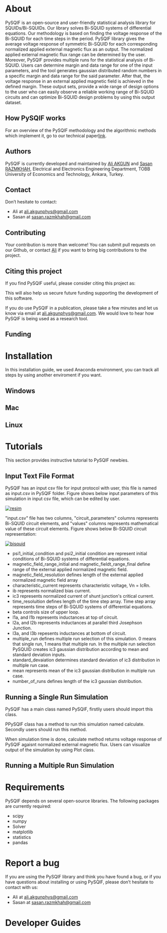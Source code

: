 # About 

PySQIF is an open-source and user-friendly statistical analysis library for  SQUIDs/Bi-SQUIDs. Our library solves Bi-SQUID systems of differential equations. Our methodology is based on finding the voltage response of the Bi-SQUID for each time steps in the period. PySQIF library gives the average voltage response of symmetric Bi-SQUID for each corresponding normalized applied external magnetic flux as an output. The normalized applied external magnetic flux range can be determined by the user. Moreover, PySQIF provides multiple runs for the statistical analysis of Bi-SQUID. Users can determine margin and data range for one of the input parameters, and the tool generates gaussian distributed random numbers in a specific margin and data range for the said parameter. After that, the voltage response in an external applied magnetic field is achieved in the defined margin. These output sets, provide a wide range of design options to the user who can easily observe a reliable working range of Bi-SQUID circuits and can optimize Bi-SQUID design problems by using this output dataset.

## How PySQIF works

For an overview of the PySQIF methodology and the algorithmic methods which implement it, go to our technical paper[link](link).

## Authors

PySQIF is currently developed and maintained by [Ali AKGUN](https://linkedin.com/in/ali-akgün-592185147) and [Sasan RAZMKHAH](https://linkedin.com/in/razmkhahsasan), Electrical and Electronics Engineering Department, TOBB University of Economics and Technology, Ankara, Turkey. 

## Contact

Don’t hesitate to contact:
- Ali at [ali.akgunphys@gmail.com](ali.akgunphys@gmail.com)
- Sasan at [sasan.razmkhah@gmail.com](sasan.razmkhah@gmail.com)

## Contributing
Your contribution is more than welcome! You can submit pull requests on our Github, or contact [Ali](https://linkedin.com/in/ali-akgün-592185147) if you want to bring big contributions to the project.

## Citing this project

If you find PySQIF useful, please consider citing this project as:


This will also help us secure future funding supporting the development of this software.


If you do use PySQIF in a publication, please take a few minutes and let us know via email at [ali.akgunphys@gmail.com](ali.akgunphys@gmail.com). We would love to hear how PySQIF is being used as a research tool.

## Funding

# Installation
In this installation guide, we used Anaconda environment, you can track all steps by using another enviroment if you want.

## Windows

## Mac

## Linux

# Tutorials
This section provides instructive tutorial to PySQIF newbies.
## Input Text File Format
 PySQIF has an input csv file for input protocol with user, this file is named as input.csv in PySQIF folder. Figure shows below input parameters of this simulation in input csv file, which can be edited by user.

<a href="https://imgbb.com/"><img src="https://i.ibb.co/mRH6Lrv/resim.png" alt="resim" border="0"></a>

"input.csv" file has two columns, "circuit_parameters" columns represents Bi-SQUID circuit elements, and "values" columns represents mathematical value of these circuit elements. Figure shows below Bi-SQUID circuit representation:

<a href="https://imgbb.com/"><img src="https://i.ibb.co/tBkg38y/bisquid.png" alt="bisquid" border="0"></a>

- psi1_initial_condition and psi2_initial condition are represent initial conditions of Bi-SQUID systems of differential equations. 
- magnetic_field_range_initial and magnetic_fieldt_range_final define range of the external applied normalized magnetic field.
- magnetic_field_resolution defines length of the external applied normalized magnetic field array
- characteristic_current represents characteristic voltage, Vn = IcRn.
- ib represents normalized bias current.
- ic3 represents normalized current of shunt junction's critical current.
- time_resoluition defines length of the time step array. Time step array represents time steps of Bi-SQUID systems of differential equations.
- beta controls size of upper loop.
- l1a, and l1b represents inductances at top of circuit.
- l2a, and l2b represents inductances at parallel third Josephson Junction.
- l3a, and l3b repesents inductances at bottom of circuit.
- multiple_run defines multiple run selection of this simulation. 0 means that single run, 1 means that multiple run. In the multiple run selection PySQUID creates ic3 gaussian distribution according to mean and standard deviation inputs.
- standard_devaiation determines standard deviation of ic3 distribution in multiple run case.
- mean represents mean of the ic3 gaussian distribution in multiple run case.
- number_of_runs defines length of the ic3 gaussian distribution.

## Running a Single Run Simulation 
PySQIF has a main class named PySQIF, firstliy users should import this class.

PPySQIF class has a method to run this simulation named calculate. Secondly users should run this method.

When simulation time is done, calculate method returns voltage response of PySQIF agaisnt normalized external magnetic flux. Users can visualize output of the simulation by using Plot class.


## Running a Multiple Run Simulation 

# Requirements

PySQIF depends on several open-source libraries. The following packages are currently required:

- scipy
- numpy
- Solver
- matplotlib
- statistics
- pandas

# Report a bug

If you are using the PySQIF library and think you have found a bug, or if you have questions about installing or using PySQIF, please don’t hesitate to contact with us:

- Ali at [ali.akgunphys@gmail.com](ali.akgunphys@gmail.com)
- Sasan at [sasan.razmkhah@gmail.com](sasan.razmkhah@gmail.com)

# Developer Guides
